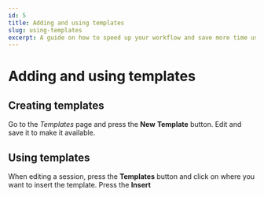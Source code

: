 ```yaml
---
id: 5
title: Adding and using templates
slug: using-templates
excerpt: A guide on how to speed up your workflow and save more time using templates.
---
```

# Adding and using templates

## Creating templates

Go to the _Templates_ page and press the **New** **Template** button. Edit and save it to make it available.

## Using templates

When editing a session, press the **Templates** button and click on where you want to insert the template. Press the **Insert <template name>** button to add it.